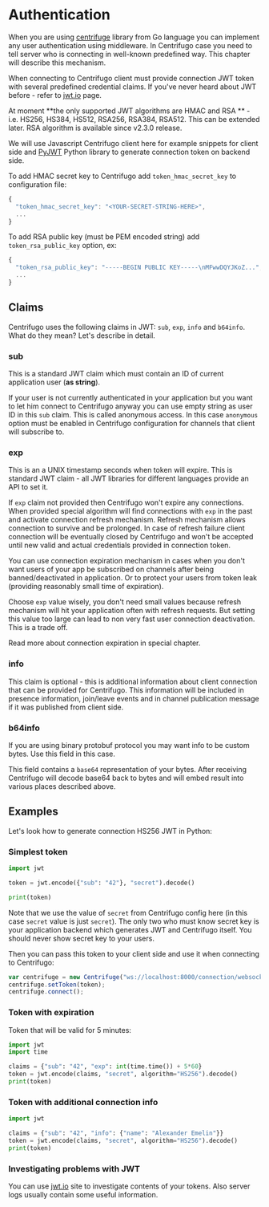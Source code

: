 # Authentication

When you are using [centrifuge](https://github.com/centrifugal/centrifuge) library from Go language you can implement any user authentication using middleware. In Centrifugo case you need to tell server who is connecting in well-known predefined way. This chapter will describe this mechanism.

When connecting to Centrifugo client must provide connection JWT token with several predefined credential claims. If you've never heard about JWT before - refer to [jwt.io](https://jwt.io/) page.

At moment **the only supported JWT algorithms are HMAC and RSA ** - i.e. HS256, HS384, HS512, RSA256, RSA384, RSA512. This can be extended later. RSA algorithm is available since v2.3.0 release.

We will use Javascript Centrifugo client here for example snippets for client side and [PyJWT](https://github.com/jpadilla/pyjwt) Python library to generate connection token on backend side.

To add HMAC secret key to Centrifugo add `token_hmac_secret_key` to configuration file:

```javascript
{
  "token_hmac_secret_key": "<YOUR-SECRET-STRING-HERE>",
  ...
}
```

To add RSA public key (must be PEM encoded string) add `token_rsa_public_key` option, ex:

```javascript
{
  "token_rsa_public_key": "-----BEGIN PUBLIC KEY-----\nMFwwDQYJKoZ...",
  ...
}
```

## Claims

Centrifugo uses the following claims in JWT: `sub`, `exp`, `info` and `b64info`. What do they mean? Let's describe in detail.

### sub

This is a standard JWT claim which must contain an ID of current application user (**as string**). 

If your user is not currently authenticated in your application but you want to let him connect to Centrifugo anyway you can use empty string as user ID in this `sub` claim. This is called anonymous access. In this case `anonymous` option must be enabled in Centrifugo configuration for channels that client will subscribe to.

### exp

This is an a UNIX timestamp seconds when token will expire. This is standard JWT claim - all JWT libraries for different languages provide an API to set it.

If `exp` claim not provided then Centrifugo won't expire any connections. When provided special algorithm will find connections with `exp` in the past and activate connection refresh mechanism. Refresh mechanism allows connection to survive and be prolonged. In case of refresh failure client connection will be eventually closed by Centrifugo and won't be accepted until new valid and actual credentials provided in connection token.

You can use connection expiration mechanism in cases when you don't want users of your app be subscribed on channels after being banned/deactivated in application. Or to protect your users from token leak (providing reasonably small time of expiration).

Choose `exp` value wisely, you don't need small values because refresh mechanism will hit your application often with refresh requests. But setting this value too large can lead to non very fast user connection deactivation. This is a trade off.

Read more about connection expiration in special chapter.

### info

This claim is optional - this is additional information about client connection that can be provided for Centrifugo. This information will be included in presence information, join/leave events and in channel publication message if it was published from client side.

### b64info

If you are using binary protobuf protocol you may want info to be custom bytes. Use this field in this case.

This field contains a `base64` representation of your bytes. After receiving Centrifugo will decode base64 back to bytes and will embed result into various places described above.

## Examples

Let's look how to generate connection HS256 JWT in Python:

### Simplest token

```python
import jwt

token = jwt.encode({"sub": "42"}, "secret").decode()

print(token)
```

Note that we use the value of `secret` from Centrifugo config here (in this case `secret` value is just `secret`). The only two who must know secret key is your application backend which generates JWT and Centrifugo itself. You should never show secret key to your users. 

Then you can pass this token to your client side and use it when connecting to Centrifugo:

```javascript
var centrifuge = new Centrifuge("ws://localhost:8000/connection/websocket");
centrifuge.setToken(token);
centrifuge.connect();
```

### Token with expiration

Token that will be valid for 5 minutes:

```python
import jwt
import time

claims = {"sub": "42", "exp": int(time.time()) + 5*60}
token = jwt.encode(claims, "secret", algorithm="HS256").decode()
print(token)
```

### Token with additional connection info

```python
import jwt

claims = {"sub": "42", "info": {"name": "Alexander Emelin"}}
token = jwt.encode(claims, "secret", algorithm="HS256").decode()
print(token)
```

### Investigating problems with JWT

You can use [jwt.io](https://jwt.io/) site to investigate contents of your tokens. Also server logs usually contain some useful information.
